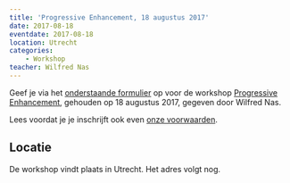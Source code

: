 ```yaml
---
title: 'Progressive Enhancement, 18 augustus 2017'
date: 2017-08-18
eventdate: 2017-08-18
location: Utrecht
categories:
    - Workshop
teacher: Wilfred Nas
---
```


Geef je via het [onderstaande formulier](#formulier-1) op voor de workshop [Progressive Enhancement](/workshops/progressive-enhancement-wilfred-nas), gehouden op 18 augustus 2017, gegeven door Wilfred Nas.

Lees voordat je je inschrijft ook even [onze voorwaarden](/workshops/voor-deelnemers).

## Locatie

De workshop vindt plaats in Utrecht. Het adres volgt nog.
